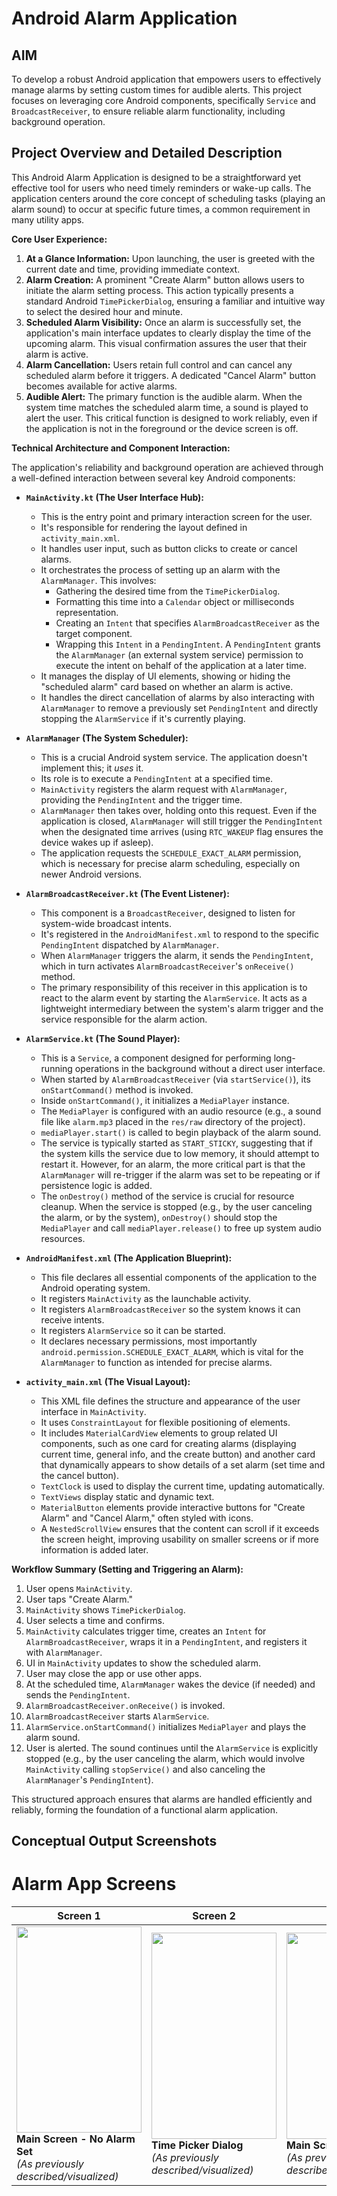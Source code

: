 # Android Alarm Application

## AIM
To develop a robust Android application that empowers users to effectively manage alarms by setting custom times for audible alerts. This project focuses on leveraging core Android components, specifically `Service` and `BroadcastReceiver`, to ensure reliable alarm functionality, including background operation.

## Project Overview and Detailed Description

This Android Alarm Application is designed to be a straightforward yet effective tool for users who need timely reminders or wake-up calls. The application centers around the core concept of scheduling tasks (playing an alarm sound) to occur at specific future times, a common requirement in many utility apps.

**Core User Experience:**

1.  **At a Glance Information:** Upon launching, the user is greeted with the current date and time, providing immediate context.
2.  **Alarm Creation:** A prominent "Create Alarm" button allows users to initiate the alarm setting process. This action typically presents a standard Android `TimePickerDialog`, ensuring a familiar and intuitive way to select the desired hour and minute.
3.  **Scheduled Alarm Visibility:** Once an alarm is successfully set, the application's main interface updates to clearly display the time of the upcoming alarm. This visual confirmation assures the user that their alarm is active.
4.  **Alarm Cancellation:** Users retain full control and can cancel any scheduled alarm before it triggers. A dedicated "Cancel Alarm" button becomes available for active alarms.
5.  **Audible Alert:** The primary function is the audible alarm. When the system time matches the scheduled alarm time, a sound is played to alert the user. This critical function is designed to work reliably, even if the application is not in the foreground or the device screen is off.

**Technical Architecture and Component Interaction:**

The application's reliability and background operation are achieved through a well-defined interaction between several key Android components:

*   **`MainActivity.kt` (The User Interface Hub):**
    *   This is the entry point and primary interaction screen for the user.
    *   It's responsible for rendering the layout defined in `activity_main.xml`.
    *   It handles user input, such as button clicks to create or cancel alarms.
    *   It orchestrates the process of setting up an alarm with the `AlarmManager`. This involves:
        *   Gathering the desired time from the `TimePickerDialog`.
        *   Formatting this time into a `Calendar` object or milliseconds representation.
        *   Creating an `Intent` that specifies `AlarmBroadcastReceiver` as the target component.
        *   Wrapping this `Intent` in a `PendingIntent`. A `PendingIntent` grants the `AlarmManager` (an external system service) permission to execute the intent on behalf of the application at a later time.
    *   It manages the display of UI elements, showing or hiding the "scheduled alarm" card based on whether an alarm is active.
    *   It handles the direct cancellation of alarms by also interacting with `AlarmManager` to remove a previously set `PendingIntent` and directly stopping the `AlarmService` if it's currently playing.

*   **`AlarmManager` (The System Scheduler):**
    *   This is a crucial Android system service. The application doesn't implement this; it *uses* it.
    *   Its role is to execute a `PendingIntent` at a specified time.
    *   `MainActivity` registers the alarm request with `AlarmManager`, providing the `PendingIntent` and the trigger time.
    *   `AlarmManager` then takes over, holding onto this request. Even if the application is closed, `AlarmManager` will still trigger the `PendingIntent` when the designated time arrives (using `RTC_WAKEUP` flag ensures the device wakes up if asleep).
    *   The application requests the `SCHEDULE_EXACT_ALARM` permission, which is necessary for precise alarm scheduling, especially on newer Android versions.

*   **`AlarmBroadcastReceiver.kt` (The Event Listener):**
    *   This component is a `BroadcastReceiver`, designed to listen for system-wide broadcast intents.
    *   It's registered in the `AndroidManifest.xml` to respond to the specific `PendingIntent` dispatched by `AlarmManager`.
    *   When `AlarmManager` triggers the alarm, it sends the `PendingIntent`, which in turn activates `AlarmBroadcastReceiver`'s `onReceive()` method.
    *   The primary responsibility of this receiver in this application is to react to the alarm event by starting the `AlarmService`. It acts as a lightweight intermediary between the system's alarm trigger and the service responsible for the alarm action.

*   **`AlarmService.kt` (The Sound Player):**
    *   This is a `Service`, a component designed for performing long-running operations in the background without a direct user interface.
    *   When started by `AlarmBroadcastReceiver` (via `startService()`), its `onStartCommand()` method is invoked.
    *   Inside `onStartCommand()`, it initializes a `MediaPlayer` instance.
    *   The `MediaPlayer` is configured with an audio resource (e.g., a sound file like `alarm.mp3` placed in the `res/raw` directory of the project).
    *   `mediaPlayer.start()` is called to begin playback of the alarm sound.
    *   The service is typically started as `START_STICKY`, suggesting that if the system kills the service due to low memory, it should attempt to restart it. However, for an alarm, the more critical part is that the `AlarmManager` will re-trigger if the alarm was set to be repeating or if persistence logic is added.
    *   The `onDestroy()` method of the service is crucial for resource cleanup. When the service is stopped (e.g., by the user canceling the alarm, or by the system), `onDestroy()` should stop the `MediaPlayer` and call `mediaPlayer.release()` to free up system audio resources.

*   **`AndroidManifest.xml` (The Application Blueprint):**
    *   This file declares all essential components of the application to the Android operating system.
    *   It registers `MainActivity` as the launchable activity.
    *   It registers `AlarmBroadcastReceiver` so the system knows it can receive intents.
    *   It registers `AlarmService` so it can be started.
    *   It declares necessary permissions, most importantly `android.permission.SCHEDULE_EXACT_ALARM`, which is vital for the `AlarmManager` to function as intended for precise alarms.

*   **`activity_main.xml` (The Visual Layout):**
    *   This XML file defines the structure and appearance of the user interface in `MainActivity`.
    *   It uses `ConstraintLayout` for flexible positioning of elements.
    *   It includes `MaterialCardView` elements to group related UI components, such as one card for creating alarms (displaying current time, general info, and the create button) and another card that dynamically appears to show details of a set alarm (set time and the cancel button).
    *   `TextClock` is used to display the current time, updating automatically.
    *   `TextViews` display static and dynamic text.
    *   `MaterialButton` elements provide interactive buttons for "Create Alarm" and "Cancel Alarm," often styled with icons.
    *   A `NestedScrollView` ensures that the content can scroll if it exceeds the screen height, improving usability on smaller screens or if more information is added later.

**Workflow Summary (Setting and Triggering an Alarm):**

1.  User opens `MainActivity`.
2.  User taps "Create Alarm."
3.  `MainActivity` shows `TimePickerDialog`.
4.  User selects a time and confirms.
5.  `MainActivity` calculates trigger time, creates an `Intent` for `AlarmBroadcastReceiver`, wraps it in a `PendingIntent`, and registers it with `AlarmManager`.
6.  UI in `MainActivity` updates to show the scheduled alarm.
7.  User may close the app or use other apps.
8.  At the scheduled time, `AlarmManager` wakes the device (if needed) and sends the `PendingIntent`.
9.  `AlarmBroadcastReceiver.onReceive()` is invoked.
10. `AlarmBroadcastReceiver` starts `AlarmService`.
11. `AlarmService.onStartCommand()` initializes `MediaPlayer` and plays the alarm sound.
12. User is alerted. The sound continues until the `AlarmService` is explicitly stopped (e.g., by the user canceling the alarm, which would involve `MainActivity` calling `stopService()` and also canceling the `AlarmManager`'s `PendingIntent`).

This structured approach ensures that alarms are handled efficiently and reliably, forming the foundation of a functional alarm application.

## Conceptual Output Screenshots

# Alarm App Screens

| Screen 1 | Screen 2 | Screen 3 |
|----------|----------|----------|
| <img src="https://github.com/user-attachments/assets/cabf9136-1e06-4b59-886d-3fdeef642d03" width="200" height="330"/><br>**Main Screen - No Alarm Set**<br>*(As previously described/visualized)* | <img src="https://github.com/user-attachments/assets/b04fe0bc-46f7-4ca0-a2a9-163c09f7a44b" width="200" height="330"/><br>**Time Picker Dialog**<br>*(As previously described/visualized)* | <img src="https://github.com/user-attachments/assets/279b07a2-3018-4023-96f2-ccad39dd21be" width="200" height="330"/><br>**Main Screen - Alarm Set**<br>*(As previously described/visualized)* |





